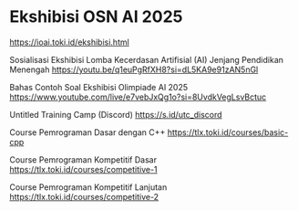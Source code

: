 # Ekshibisi OSN AI 2025
https://ioai.toki.id/ekshibisi.html

Sosialisasi Ekshibisi Lomba Kecerdasan Artifisial (AI) Jenjang Pendidikan Menengah
https://youtu.be/q1euPgRfXH8?si=dL5KA9e91zAN5nGl

Bahas Contoh Soal Ekshibisi Olimpiade AI 2025
https://www.youtube.com/live/e7vebJxQg1o?si=8UvdkVegLsvBctuc

Untitled Training Camp (Discord)
https://s.id/utc_discord

Course Pemrograman Dasar dengan C++
https://tlx.toki.id/courses/basic-cpp

Course Pemrograman Kompetitif Dasar
https://tlx.toki.id/courses/competitive-1

Course Pemrograman Kompetitif Lanjutan
https://tlx.toki.id/courses/competitive-2
